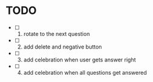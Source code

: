 # TODO

- [ ] 1) rotate to the next question
- [ ] 2) add delete and negative button
- [ ] 3) add celebration when user gets answer right
- [ ] 4) add celebration when all questions get answered

